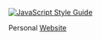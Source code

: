 [![JavaScript Style Guide](https://img.shields.io/badge/code_style-standard-brightgreen.svg)](https://standardjs.com)

Personal [Website](https://chpmnrssll.github.io/)
